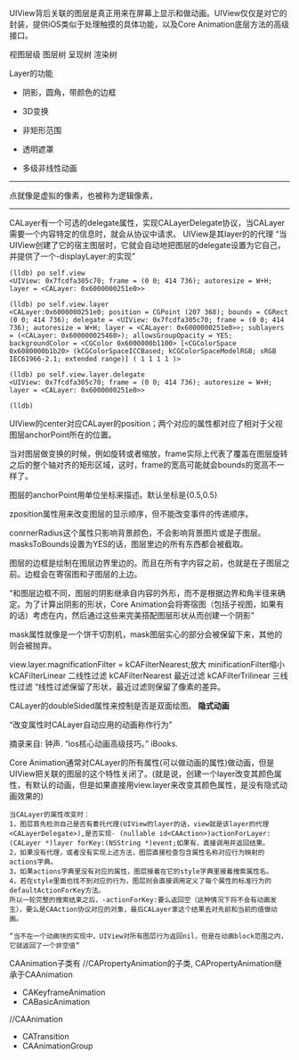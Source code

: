 UIView背后关联的图层是真正用来在屏幕上显示和做动画。UIView仅仅是对它的封装，提供iOS类似于处理触摸的具体功能，以及Core Animation底层方法的高级接口。

视图层级  图层树  呈现树  渲染树

Layer的功能

* 阴影，圆角，带颜色的边框

* 3D变换

* 非矩形范围

* 透明遮罩

* 多级非线性动画

---

点就像是虚拟的像素，也被称为逻辑像素，

---
CALayer有一个可选的delegate属性，实现CALayerDelegate协议，当CALayer需要一个内容特定的信息时，就会从协议中请求。
UIView是其layer的<CALayerDelegate>的代理
“当UIView创建了它的宿主图层时，它就会自动地把图层的delegate设置为它自己，并提供了一个-displayLayer:的实现”

```
(lldb) po self.view
<UIView: 0x7fcdfa305c70; frame = (0 0; 414 736); autoresize = W+H; layer = <CALayer: 0x6000000251e0>>

(lldb) po self.view.layer
<CALayer:0x6000000251e0; position = CGPoint (207 368); bounds = CGRect (0 0; 414 736); delegate = <UIView: 0x7fcdfa305c70; frame = (0 0; 414 736); autoresize = W+H; layer = <CALayer: 0x6000000251e0>>; sublayers = (<CALayer: 0x600000025460>); allowsGroupOpacity = YES; backgroundColor = <CGColor 0x6000000b1100> [<CGColorSpace 0x6080000b1b20> (kCGColorSpaceICCBased; kCGColorSpaceModelRGB; sRGB IEC61966-2.1; extended range)] ( 1 1 1 1 )>

(lldb) po self.view.layer.delegate
<UIView: 0x7fcdfa305c70; frame = (0 0; 414 736); autoresize = W+H; layer = <CALayer: 0x6000000251e0>>

(lldb) 

```

UIView的center对应CALayer的position；两个对应的属性都对应了相对于父视图层anchorPoint所在的位置。


当对图层做变换的时候，例如旋转或者缩放，frame实际上代表了覆盖在图层旋转之后的整个轴对齐的矩形区域，这时，frame的宽高可能就会bounds的宽高不一样了。

图层的anchorPoint用单位坐标来描述。默认坐标是{0.5,0.5}

zposition属性用来改变图层的显示顺序，但不能改变事件的传递顺序。

conrnerRadius这个属性只影响背景颜色，不会影响背景图片或是子图层。masksToBounds设置为YES的话，图层里边的所有东西都会被截取。

图层的边框是绘制在图层边界里边的。而且在所有字内容之前，也就是在子图层之前。边框会在寄宿图和子图层的上边。

“和图层边框不同，图层的阴影继承自内容的外形，而不是根据边界和角半径来确定。为了计算出阴影的形状，Core Animation会将寄宿图（包括子视图，如果有的话）考虑在内，然后通过这些来完美搭配图层形状从而创建一个阴影”

mask属性就像是一个饼干切割机，mask图层实心的部分会被保留下来，其他的则会被抛弃。

view.layer.magnificationFilter = kCAFilterNearest;放大
minificationFilter缩小
kCAFilterLinear 二线性过滤
kCAFilterNearest 最近过滤
kCAFilterTrilinear 三线性过滤
“线性过滤保留了形状，最近过滤则保留了像素的差异。

CALayer的doubleSided属性来控制是否是双面绘图。
**隐式动画**

“改变属性时CALayer自动应用的动画称作行为”

摘录来自: 钟声. “ios核心动画高级技巧。” iBooks. 

Core Animation通常对CALayer的所有属性(可以做动画的属性)做动画，但是UIView把关联的图层的这个特性关闭了。(就是说，创建一个layer改变其颜色属性，有默认的动画，但是如果直接用view.layer来改变其颜色属性，是没有隐式动画效果的)

```
当CALayer的属性改变时：
1，图层首先检测自己是否有委托代理(UIView的layer的话，view就是该layer的代理<CALayerDelegate>),是否实现- (nullable id<CAAction>)actionForLayer:(CALayer *)layer forKey:(NSString *)event;如果有，直接调用并返回结果。
2，如果没有代理，或者没有实现上述方法，图层直接检查包含属性名称对应行为映射的actions字典。
3，如果actions字典里没有对应的属性，图层接着在它的style字典里接着搜索属性名。
4，若在style里面也找不到对应的行为，图层则会直接调用定义了每个属性的标准行为的defaultActionForKey方法。
所以一轮完整的搜索结束之后，-actionForKey:要么返回空（这种情况下将不会有动画发生），要么是CAAction协议对应的对象，最后CALayer拿这个结果去对先前和当前的值做动画。

“当不在一个动画块的实现中，UIView对所有图层行为返回nil，但是在动画block范围之内，它就返回了一个非空值”
```

CAAnimation子类有
//CAPropertyAnimation的子类, CAPropertyAnimation继承于CAAnimation

* CAKeyframeAnimation
* CABasicAnimation

//CAAnimation

* CATransition
* CAAnimationGroup























































































































































































































































































































































































